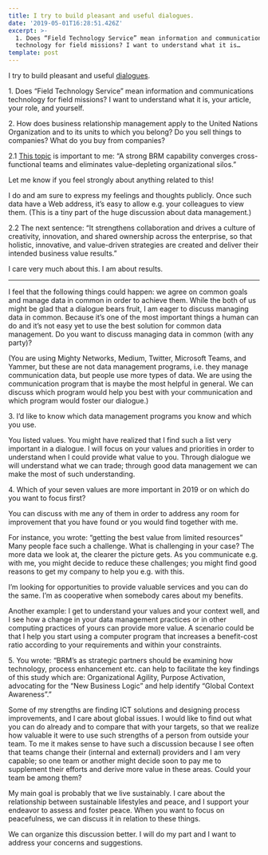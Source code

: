 ```yaml
---
title: I try to build pleasant and useful dialogues.
date: '2019-05-01T16:28:51.426Z'
excerpt: >-
  1. Does “Field Technology Service” mean information and communications
  technology for field missions? I want to understand what it is…
template: post
---
```

I try to build pleasant and useful [dialogues](https://medium.com/julian-dumitrascu/building-a-relationship-6d7bf1e3c502).

1\. Does “Field Technology Service” mean information and communications technology for field missions? I want to understand what it is, your article, your role, and yourself.

2\. How does business relationship management apply to the United Nations Organization and to its units to which you belong? Do you sell things to companies? What do you buy from companies?

2.1 [This topic](https://brm.institute/about-business-relationship-management) is important to me: “A strong BRM capability converges cross-functional teams and eliminates value-depleting organizational silos.”

Let me know if you feel strongly about anything related to this!

I do and am sure to express my feelings and thoughts publicly. Once such data have a Web address, it’s easy to allow e.g. your colleagues to view them. (This is a tiny part of the huge discussion about data management.)

2.2 The next sentence: “It strengthens collaboration and drives a culture of creativity, innovation, and shared ownership across the enterprise, so that holistic, innovative, and value-driven strategies are created and deliver their intended business value results.”

I care very much about this. I am about results.

* * *

I feel that the following things could happen: we agree on common goals and manage data in common in order to achieve them. While the both of us might be glad that a dialogue bears fruit, I am eager to discuss managing data in common. Because it’s one of the most important things a human can do and it’s not easy yet to use the best solution for common data management. Do you want to discuss managing data in common (with any party)?

(You are using Mighty Networks, Medium, Twitter, Microsoft Teams, and Yammer, but these are not data management programs, i.e. they manage communication data, but people use more types of data. We are using the communication program that is maybe the most helpful in general. We can discuss which program would help you best with your communication and which program would foster our dialogue.)

3\. I’d like to know which data management programs you know and which you use.

You listed values. You might have realized that I find such a list very important in a dialogue. I will focus on your values and priorities in order to understand when I could provide what value to you. Through dialogue we will understand what we can trade; through good data management we can make the most of such understanding.

4\. Which of your seven values are more important in 2019 or on which do you want to focus first?

You can discuss with me any of them in order to address any room for improvement that you have found or you would find together with me.

For instance, you wrote: “getting the best value from limited resources” Many people face such a challenge. What is challenging in your case? The more data we look at, the clearer the picture gets. As you communicate e.g. with me, you might decide to reduce these challenges; you might find good reasons to get my company to help you e.g. with this.

I’m looking for opportunities to provide valuable services and you can do the same. I’m as cooperative when somebody cares about my benefits.

Another example: I get to understand your values and your context well, and I see how a change in your data management practices or in other computing practices of yours can provide more value. A scenario could be that I help you start using a computer program that increases a benefit-cost ratio according to your requirements and within your constraints.

5\. You wrote: “BRM’s as strategic partners should be examining how technology, process enhancement etc. can help to facilitate the key findings of this study which are: Organizational Agility, Purpose Activation, advocating for the “New Business Logic” and help identify “Global Context Awareness”.”

Some of my strengths are finding ICT solutions and designing process improvements, and I care about global issues. I would like to find out what you can do already and to compare that with your targets, so that we realize how valuable it were to use such strengths of a person from outside your team. To me it makes sense to have such a discussion because I see often that teams change their (internal and external) providers and I am very capable; so one team or another might decide soon to pay me to supplement their efforts and derive more value in these areas. Could your team be among them?

My main goal is probably that we live sustainably. I care about the relationship between sustainable lifestyles and peace, and I support your endeavor to assess and foster peace. When you want to focus on peacefulness, we can discuss it in relation to these things.

We can organize this discussion better. I will do my part and I want to address your concerns and suggestions.
